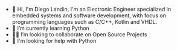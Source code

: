 - 👋 Hi, I'm Diego Landin, I'm an Electronic Engineer specialized in embedded systems and software development, with focus on programming languages such as C/C++, Kotlin and VHDL.
- 🌱 I’m currently learning Python
- 💞🤔 I’m looking to collaborate on Open Source Projects
- 🤔 I'm looking for help with Python

<!---
Diegol1400/Diegol1400 is a ✨ special ✨ repository because its `README.md` (this file) appears on your GitHub profile.
You can click the Preview link to take a look at your changes.
--->
